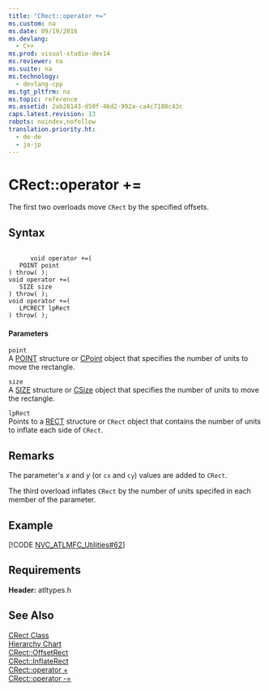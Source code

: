 ```yaml
---
title: "CRect::operator +="
ms.custom: na
ms.date: 09/19/2016
ms.devlang: 
  - C++
ms.prod: visual-studio-dev14
ms.reviewer: na
ms.suite: na
ms.technology: 
  - devlang-cpp
ms.tgt_pltfrm: na
ms.topic: reference
ms.assetid: 2ab28143-d50f-46d2-992a-ca4c7180c43c
caps.latest.revision: 13
robots: noindex,nofollow
translation.priority.ht: 
  - de-de
  - ja-jp
---
```

# CRect::operator +=
The first two overloads move `CRect` by the specified offsets.  
  
## Syntax  
  
```  
  
      void operator +=(   
   POINT point    
) throw( );  
void operator +=(   
   SIZE size    
) throw( );  
void operator +=(   
   LPCRECT lpRect    
) throw( );  
```  
  
#### Parameters  
 `point`  
 A [POINT](../vs140/POINT-Structure.md) structure or [CPoint](../vs140/CPoint-Class.md) object that specifies the number of units to move the rectangle.  
  
 `size`  
 A [SIZE](http://msdn.microsoft.com/library/windows/desktop/dd145106) structure or [CSize](../vs140/CSize-Class.md) object that specifies the number of units to move the rectangle.  
  
 `lpRect`  
 Points to a [RECT](../vs140/RECT-Structure.md) structure or `CRect` object that contains the number of units to inflate each side of `CRect`.  
  
## Remarks  
 The parameter's *x* and *y* (or `cx` and `cy`) values are added to `CRect`.  
  
 The third overload inflates `CRect` by the number of units specifed in each member of the parameter.  
  
## Example  
 [!CODE [NVC_ATLMFC_Utilities#62](../CodeSnippet/VS_Snippets_Cpp/NVC_ATLMFC_Utilities#62)]  
  
## Requirements  
 **Header:** atltypes.h  
  
## See Also  
 [CRect Class](../vs140/CRect-Class.md)   
 [Hierarchy Chart](../vs140/Hierarchy-Chart.md)   
 [CRect::OffsetRect](../vs140/CRect--OffsetRect.md)   
 [CRect::InflateRect](../vs140/CRect--InflateRect.md)   
 [CRect::operator +](../vs140/CRect--operator--.md)   
 [CRect::operator -=](../vs140/CRect--operator--=.md)